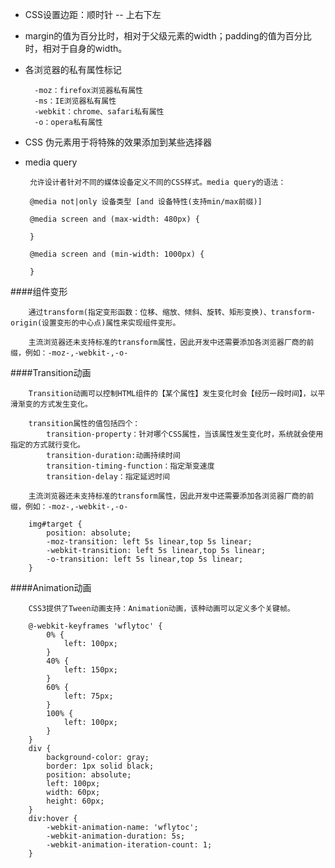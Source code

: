 * CSS设置边距：顺时针 -- 上右下左

* margin的值为百分比时，相对于父级元素的width；padding的值为百分比时，相对于自身的width。

* 各浏览器的私有属性标记

		-moz：firefox浏览器私有属性
		-ms：IE浏览器私有属性
		-webkit：chrome、safari私有属性
		-o：opera私有属性
*  CSS 伪元素用于将特殊的效果添加到某些选择器

		
*  media query

		允许设计者针对不同的媒体设备定义不同的CSS样式。media query的语法：

		@media not|only 设备类型 [and 设备特性(支持min/max前缀)]

		@media screen and (max-width: 480px) {

		}

		@media screen and (min-width: 1000px) {

		}

####组件变形

		通过transform(指定变形函数：位移、缩放、倾斜、旋转、矩形变换)、transform-origin(设置变形的中心点)属性来实现组件变形。

		主流浏览器还未支持标准的transform属性，因此开发中还需要添加各浏览器厂商的前缀，例如：-moz-,-webkit-,-o-


####Transition动画

		Transition动画可以控制HTML组件的【某个属性】发生变化时会【经历一段时间】，以平滑渐变的方式发生变化。

		transition属性的值包括四个：
			transition-property：针对哪个CSS属性，当该属性发生变化时，系统就会使用指定的方式就行变化。
			transition-duration:动画持续时间
			transition-timing-function：指定渐变速度
			transition-delay：指定延迟时间

		主流浏览器还未支持标准的transform属性，因此开发中还需要添加各浏览器厂商的前缀，例如：-moz-,-webkit-,-o-

		img#target {
			position: absolute;
			-moz-transition: left 5s linear,top 5s linear;
			-webkit-transition: left 5s linear,top 5s linear;
			-o-transition: left 5s linear,top 5s linear;
		}	


####Animation动画

		CSS3提供了Tween动画支持：Animation动画，该种动画可以定义多个关键帧。

		@-webkit-keyframes 'wflytoc' {
			0% {
				left: 100px;
			}
			40% {
				left: 150px;
			}
			60% {
				left: 75px;
			}
			100% {
				left: 100px;
			}
		}
		div {
			background-color: gray;
			border: 1px solid black;
			position: absolute;
			left: 100px;
			width: 60px;
			height: 60px;
		}
		div:hover {
			-webkit-animation-name: 'wflytoc';
			-webkit-animation-duration: 5s;
			-webkit-animation-iteration-count: 1;
		}	

		